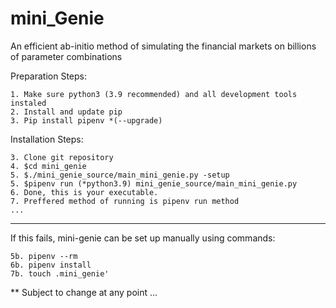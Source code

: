 # mini_Genie

An efficient ab-initio method of simulating the financial markets on billions of parameter combinations

Preparation Steps:

    1. Make sure python3 (3.9 recommended) and all development tools instaled
    2. Install and update pip
    3. Pip install pipenv *(--upgrade)

Installation Steps:

	3. Clone git repository
	4. $cd mini_genie
	5. $./mini_genie_source/main_mini_genie.py -setup
	5. $pipenv run (*python3.9) mini_genie_source/main_mini_genie.py
	6. Done, this is your executable.
    7. Preffered method of running is pipenv run method
    ...

*******
If this fails, mini-genie can be set up manually using commands:

    5b. pipenv --rm
    6b. pipenv install
    7b. touch .mini_genie' 

** Subject to change at any point ...